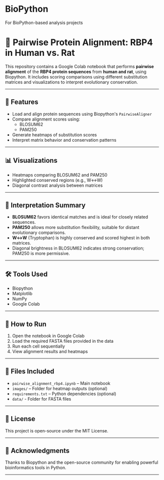 # BioPython
For BioPython-based analysis projects


# 🧬 Pairwise Protein Alignment: RBP4 in Human vs. Rat

This repository contains a Google Colab notebook that performs **pairwise alignment** of the **RBP4 protein sequences** from **human and rat**, using Biopython. It includes scoring comparisons using different substitution matrices and visualizations to interpret evolutionary conservation.

---

## 📌 Features

- Load and align protein sequences using Biopython's `PairwiseAligner`
- Compare alignment scores using:
  - BLOSUM62
  - PAM250
- Generate heatmaps of substitution scores
- Interpret matrix behavior and conservation patterns

---

## 📊 Visualizations

- Heatmaps comparing BLOSUM62 and PAM250
- Highlighted conserved regions (e.g., W↔W)
- Diagonal contrast analysis between matrices

---

## 🧠 Interpretation Summary

- **BLOSUM62** favors identical matches and is ideal for closely related sequences.
- **PAM250** allows more substitution flexibility, suitable for distant evolutionary comparisons.
- **W↔W** (Tryptophan) is highly conserved and scored highest in both matrices.
- Diagonal brightness in BLOSUM62 indicates strong conservation; PAM250 is more permissive.

---

## 🛠 Tools Used

- Biopython
- Matplotlib
- NumPy
- Google Colab

---

## 🚀 How to Run

1. Open the notebook in Google Colab
2. Load the required FASTA files provided in the data
3. Run each cell sequentially
4. View alignment results and heatmaps

---

## 📁 Files Included

- `pairwise_alignment_rbp4.ipynb` – Main notebook
- `images/` – Folder for heatmap outputs (optional)
- `requirements.txt` – Python dependencies (optional)
- `data/` - Folder for FASTA files

---

## 📜 License

This project is open-source under the MIT License.

---

## 🙌 Acknowledgments

Thanks to Biopython and the open-source community for enabling powerful bioinformatics tools in Python.

---

